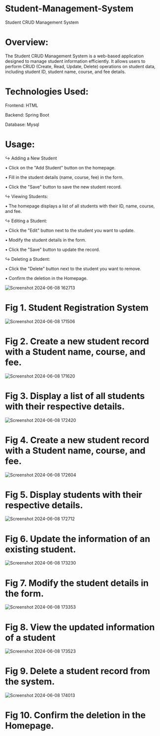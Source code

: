# Student-Management-System
Student CRUD Management System

# Overview:

The Student CRUD Management System is a web-based application designed to manage student information efficiently.
It allows users to perform CRUD (Create, Read, Update, Delete) operations on student data, including student ID, student name, course, and fee details.

# Technologies Used:
Frontend: HTML

Backend: Spring Boot

Database: Mysql

# Usage:
↪ Adding a New Student

• Click on the "Add Student" button on the homepage.

• Fill in the student details (name, course, fee) in the form.

• Click the "Save" button to save the new student record.

↪ Viewing Students:

• The homepage displays a list of all students with their ID, name, course, and fee.

↪ Editing a Student:

• Click the "Edit" button next to the student you want to update.

• Modify the student details in the form.

• Click the "Save" button to update the record.

↪ Deleting a Student:

• Click the "Delete" button next to the student you want to remove.

• Confirm the deletion in the Homepage.



![Screenshot 2024-06-08 162713](https://github.com/sangeethagithubs/Student-Management-System/assets/137398167/e1dc4c85-b7c8-4b83-a1bd-b266dec0aa41)

# Fig 1. Student Registration System

![Screenshot 2024-06-08 171506](https://github.com/sangeethagithubs/Student-Management-System/assets/137398167/30e55282-50c1-46f2-a73c-f5ec9435ab78)
 
# Fig 2. Create a new student record with a Student name, course, and fee.

![Screenshot 2024-06-08 171620](https://github.com/sangeethagithubs/Student-Management-System/assets/137398167/8bded661-c5e9-4c6a-96d4-597ed5083dbc)

 # Fig 3. Display a list of all students with their respective details.

![Screenshot 2024-06-08 172420](https://github.com/sangeethagithubs/Student-Management-System/assets/137398167/03031405-4493-4bd1-94fb-08ed84d6fde9)

 # Fig 4. Create a new student record with a Student name, course, and fee.

![Screenshot 2024-06-08 172604](https://github.com/sangeethagithubs/Student-Management-System/assets/137398167/e2e7cfb3-c678-4134-bee0-b42de745a9f6)

# Fig 5. Display students with their respective details.

![Screenshot 2024-06-08 172712](https://github.com/sangeethagithubs/Student-Management-System/assets/137398167/48936b09-bd49-4c21-96e5-e65e4a0d8260)

# Fig 6. Update the information of an existing student.

![Screenshot 2024-06-08 173230](https://github.com/sangeethagithubs/Student-Management-System/assets/137398167/15bac337-386a-4135-ad62-9af6f1d3c5fb)

# Fig 7. Modify the student details in the form.

![Screenshot 2024-06-08 173353](https://github.com/sangeethagithubs/Student-Management-System/assets/137398167/9aa47fe6-b1a5-4734-995f-36f3167956de)

# Fig 8. View the updated information of a student

![Screenshot 2024-06-08 173523](https://github.com/sangeethagithubs/Student-Management-System/assets/137398167/5c95d3c6-aa7b-48ea-b119-192754b22b00)

# Fig 9. Delete a student record from the system.

![Screenshot 2024-06-08 174013](https://github.com/sangeethagithubs/Student-Management-System/assets/137398167/2d5d26d5-5d44-4b33-9336-df77c8cbcc18)

# Fig 10. Confirm the deletion in the Homepage.























